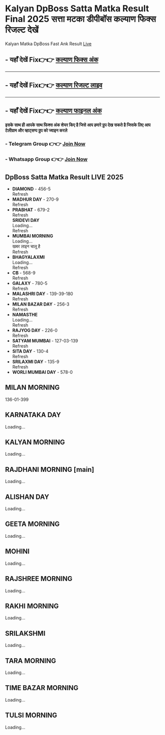 # Kalyan DpBoss Satta Matka Result Final 2025 सत्ता मटका डीपीबॉस कल्याण फिक्स रिजल्ट देखें

Kalyan Matka DpBoss Fast Ank Result [Live](https://github.com/kalyan-matka-chart-fix-dpboss-result) 

##  - यहाँ देखें Fix👉👉 [कल्याण फिक्स अंक](https://kalyan-chart-fix.hindipanti.in/dpboss-satta-matka-result-1/) 
---

## - यहाँ देखें Fix👉👉 [कल्याण रिजल्ट लाइव ](https://www.google.com/search?q=hindipanti+in+kalyan+fix) 
---

## - यहाँ देखें Fix👉👉 [कल्याण फाइनल अंक](https://kalyan-chart-fix.hindipanti.in/dpboss-satta-matka-result-1/) 


**इसके साथ ही आपके साथ फिक्स अंक शेयर किए है जिसे आप हमारे ग्रुप देख सकते है जिसके लिए आप टेलीग्राम और व्हाट्सप्प ग्रुप को ज्वाइन करले**

###  - Telegram  Group 👉👉 [Join Now](https://t.me/Hindiupdate201) 

###  - Whatsapp Group 👉👉 [Join Now](https://whatsapp.com/channel/0029Vay2FudAzNbmVl8KtW14) 

## DpBoss Satta Matka Result LIVE 2025

- **DIAMOND** - 456-5  
  Refresh  
- **MADHUR DAY** - 270-9  
  Refresh  
- **PRABHAT** - 679-2  
  Refresh  
  **SRIDEVI DAY**  
  Loading...  
  Refresh  
- **MUMBAI MORNING**  
  Loading...  
  खबर लाइन चालू है  
  Refresh  
- **BHAGYALAXMI**  
  Loading...  
  Refresh  
- **CB** - 568-9  
  Refresh  
- **GALAXY** - 780-5  
  Refresh  
- **MALASHRI DAY** - 139-39-180  
  Refresh  
- **MILAN BAZAR DAY** - 256-3  
  Refresh  
- **NAMASTHE**  
  Loading...  
  Refresh  
- **RAJYOG DAY** - 226-0  
  Refresh  
- **SATYAM MUMBAI** - 127-03-139  
  Refresh  
- **SITA DAY** - 130-4  
  Refresh  
- **SRILAXMI DAY** - 135-9  
  Refresh  
- **WORLI MUMBAI DAY** - 578-0


## MILAN MORNING
136-01-399

## KARNATAKA DAY
Loading...

## KALYAN MORNING
Loading...

## RAJDHANI MORNING [main]
Loading...

## ALISHAN DAY
Loading...

## GEETA MORNING
Loading...

## MOHINI
Loading...

## RAJSHREE MORNING
Loading...

## RAKHI MORNING
Loading...

## SRILAKSHMI
Loading... 

## TARA MORNING
Loading...

## TIME BAZAR MORNING
Loading...

## TULSI MORNING
Loading...

